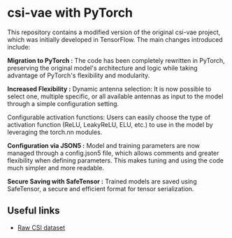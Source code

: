 # csi-vae with PyTorch

This repository contains a modified version of the original csi-vae project, which was initially developed in TensorFlow. The main changes introduced include:

**Migration to PyTorch :**
The code has been completely rewritten in PyTorch, preserving the original model's architecture and logic while taking advantage of PyTorch's flexibility and modularity.

**Increased Flexibility :**
Dynamic antenna selection: It is now possible to select one, multiple specific, or all available antennas as input to the model through a simple configuration setting.

Configurable activation functions: Users can easily choose the type of activation function (ReLU, LeakyReLU, ELU, etc.) to use in the model by leveraging the torch.nn modules.

**Configuration via JSON5 :**
Model and training parameters are now managed through a config.json5 file, which allows comments and greater flexibility when defining parameters. This makes tuning and using the code much simpler and more readable.

**Secure Saving with SafeTensor :**
Trained models are saved using SafeTensor, a secure and efficient format for tensor serialization.


## Useful links

- [Raw CSI dataset](https://doi.org/10.5281/zenodo.7732595)
